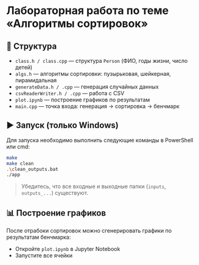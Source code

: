 # Лабораторная работа по теме «Алгоритмы сортировок»

## 📁 Структура

- `class.h / class.cpp` — структура `Person` (ФИО, годы жизни, число детей)
- `algs.h` — алгоритмы сортировки: пузырьковая, шейкерная, пирамидальная
- `generateData.h / .cpp` — генерация случайных данных
- `csvReaderWriter.h / .cpp` — работа с CSV
- `plot.ipynb` — построение графиков по результатам
- `main.cpp` — точка входа: генерация → сортировка → бенчмарк

## ▶️ Запуск (только Windows)

Для запуска необходимо выполнить следующие команды в PowerShell или cmd:

```bash
make
make clean
.\clean_outputs.bat
./app
```

> Убедитесь, что все входные и выходные папки (`inputs`, `outputs_...`) существуют.

## 📊 Построение графиков

После отрабоки сортировок можно сгенерировать графики по результатам бенчмарка:
- Откройте `plot.ipynb` в Jupyter Notebook
- Запустите все ячейки
